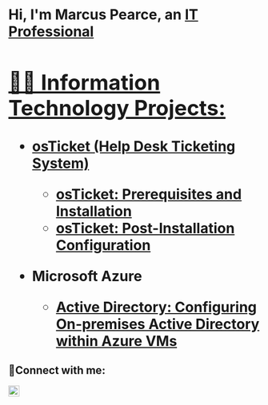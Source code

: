 <h1>Hi, I'm Marcus Pearce, an <a href="https://linkedin.com/in/marcuse-pearce/">IT Professional

<h2>👨‍💻 Information Technology Projects:</h2>

- <b>osTicket (Help Desk Ticketing System)</b>
  - [osTicket: Prerequisites and Installation](https://github.com/mrpearce92/OsTicket-Prerequisites-Installation)
  - [osTicket: Post-Installation Configuration](https://github.com/mrpearce92/Post-Install-OsTicket)
- <b>Microsoft Azure</b>

  - [Active Directory: Configuring On-premises Active Directory within Azure VMs](https://github.com/mrpearce92/AD-Installation-Config)
 
    

<h2>🤳Connect with me:</h2>

[<img align="left" alt="Josh | LinkedIn" width="22px" src="https://cdn.jsdelivr.net/npm/simple-icons@v3/icons/linkedin.svg" />][linkedin]


[linkedin]: https://linkedin.com/in/marcuse-pearce/
